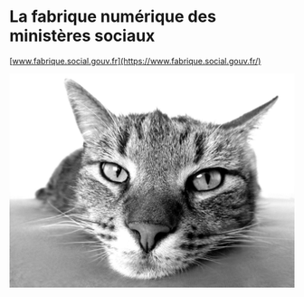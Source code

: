 # La fabrique numérique des ministères sociaux

[www.fabrique.social.gouv.fr](https://www.fabrique.social.gouv.fr/)

![Freestyle SocialGouv Mascot](assets/cat-1920.jpg)